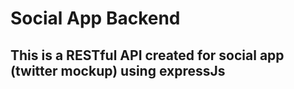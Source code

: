 # Social App Backend

## This is a RESTful API created for social app (twitter mockup) using expressJs